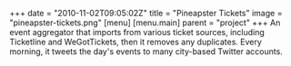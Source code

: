 +++
date = "2010-11-02T09:05:02Z"
title = "Pineapster Tickets"
image = "pineapster-tickets.png"
[menu]
  [menu.main]
    parent = "project"
+++
An event aggregator that imports from various ticket sources, including Ticketline and WeGotTickets, then it removes any duplicates.  Every morning, it tweets the day's events to many city-based Twitter accounts.
